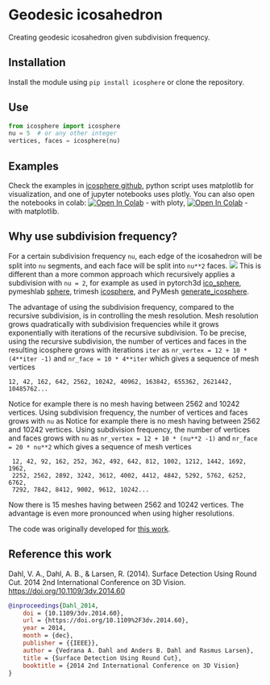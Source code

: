 # Geodesic icosahedron
Creating geodesic icosahedron given subdivision frequency.
## Installation
Install the module using ```pip install icosphere``` or clone the repository.
## Use
``` python
from icosphere import icosphere
nu = 5  # or any other integer
vertices, faces = icosphere(nu)
```
## Examples
Check the examples in [icosphere github](https://github.com/vedranaa/icosphere), python script uses matplotlib for visualization, and one of jupyter notebooks uses plotly. You can also open the notebooks in colab:
[![Open In Colab](https://colab.research.google.com/assets/colab-badge.svg)](https://colab.research.google.com/github/vedranaa/icosphere/blob/main/Example_in_plotly.ipynb) - with ploty,
[![Open In Colab](https://colab.research.google.com/assets/colab-badge.svg)](https://colab.research.google.com/github/vedranaa/icosphere/blob/main/Example_in_matplotlib.ipynb) - with matplotlib.

## Why use subdivision frequency?
For a certain subdivision frequency `nu`, each edge of the icosahedron will be split into `nu` segments, and each face will be split into `nu**2` faces.
![](https://github.com/vedranaa/icosphere/raw/main/Figure.png)
This is different than a more common approach which recursively applies a subdivision with `nu = 2`, for example as used in pytorch3d [ico_sphere](https://github.com/facebookresearch/pytorch3d/blob/master/pytorch3d/utils/ico_sphere.py), pymeshlab [sphere](https://pymeshlab.readthedocs.io/en/latest/filter_list.html#sphere), trimesh [icosphere](https://trimsh.org/trimesh.creation.html?highlight=icosahedron#trimesh.creation.icosphere), and PyMesh [generate_icosphere](https://github.com/PyMesh/PyMesh/blob/384ba882b7558ba6e8653ed263c419226c22bddf/python/pymesh/meshutils/generate_icosphere.py).

The advantage of using the subdivision frequency, compared to the recursive subdivision, is in controlling the mesh resolution. Mesh resolution grows quadratically with subdivision frequencies while it grows exponentially with iterations of the recursive subdivision. To be precise, using the recursive subdivision, the number of vertices and faces in the resulting icosphere grows with iterations `iter` as `nr_vertex = 12 + 10 * (4**iter -1)` and `nr_face = 10 * 4**iter` which gives a sequence of mesh vertices

    12, 42, 162, 642, 2562, 10242, 40962, 163842, 655362, 2621442, 10485762...
Notice for example there is no mesh having between 2562 and 10242 vertices. Using subdivision frequency, the number of vertices and faces grows with `nu` as
Notice for example there is no mesh having between 2562 and 10242 vertices. Using subdivision frequency, the number of vertices and faces grows with `nu` as `nr_vertex = 12 + 10 * (nu**2 -1)` and `nr_face = 20 * nu**2` which gives a sequence of mesh vertices

     12, 42, 92, 162, 252, 362, 492, 642, 812, 1002, 1212, 1442, 1692, 1962,
     2252, 2562, 2892, 3242, 3612, 4002, 4412, 4842, 5292, 5762, 6252, 6762,
     7292, 7842, 8412, 9002, 9612, 10242...
Now there is 15 meshes having between 2562 and 10242 vertices. The advantage is even more pronounced when using higher resolutions.

The code was originally developed for [this work](https://ieeexplore.ieee.org/document/7182720).

## Reference this work
Dahl, V. A., Dahl, A. B., & Larsen, R. (2014). Surface Detection Using Round Cut. 2014 2nd International Conference on 3D Vision. https://doi.org/10.1109/3dv.2014.60

```bibtex
@inproceedings{Dahl_2014,
	doi = {10.1109/3dv.2014.60},
	url = {https://doi.org/10.1109%2F3dv.2014.60},
	year = 2014,
	month = {dec},
	publisher = {{IEEE}},
	author = {Vedrana A. Dahl and Anders B. Dahl and Rasmus Larsen},
	title = {Surface Detection Using Round Cut},
	booktitle = {2014 2nd International Conference on 3D Vision}
}
```
